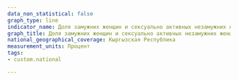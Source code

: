 ```yaml
---
data_non_statistical: false
graph_type: line
indicator_name: Доля замужних женщин и сексуально активных незамужних женщин в возрасте 15-49 лет, которые были осведомлены о соврeменном методе контрацепции
graph_title: Доля замужних женщин и сексуально активных незамужних женщин в возрасте 15-49 лет, которые были осведомлены о соврeменном методе контрацепции
national_geographical_coverage: Кыргызская Республика
measurement_units: Процент
tags:
- custom.national

---
```

